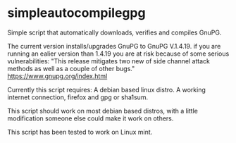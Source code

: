 # simpleautocompilegpg
Simple script that automatically downloads, verifies and compiles GnuPG. 

The current version installs/upgrades GnuPG to GnuPG V.1.4.19.
if you are running an ealier version than 1.4.19 you are at risk because of some serious vulnerabilities: "This release mitigates two new of side channel attack methods as well as a couple of other bugs." https://www.gnupg.org/index.html

Currently this script requires: A debian based linux distro. A working internet connection, firefox and gpg or sha1sum.

This script should work on most debian based distros, with a little modification someone else could make it work on others.

This script has been tested to work on Linux mint.
